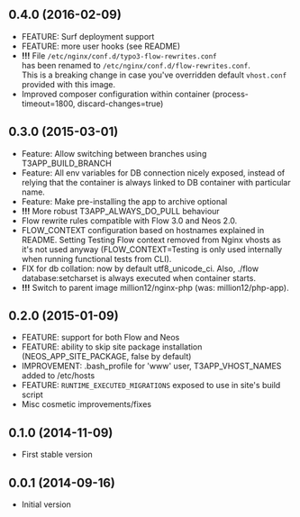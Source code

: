 ## 0.4.0 (2016-02-09)

- FEATURE: Surf deployment support
- FEATURE: more user hooks (see README)
- **!!!** File `/etc/nginx/conf.d/typo3-flow-rewrites.conf`  
  has been renamed to `/etc/nginx/conf.d/flow-rewrites.conf`.  
  This is a breaking change in case you've overridden default `vhost.conf` provided with this image.
- Improved composer configuration within container (process-timeout=1800, discard-changes=true)

## 0.3.0 (2015-03-01)

- Feature: Allow switching between branches using T3APP_BUILD_BRANCH
- Feature: All env variables for DB connection nicely exposed, instead of relying that the container is always linked to DB container with particular name.
- Feature: Make pre-installing the app to archive optional
- **!!!** More robust T3APP_ALWAYS_DO_PULL behaviour
- Flow rewrite rules compatible with Flow 3.0 and Neos 2.0.
- FLOW_CONTEXT configuration based on hostnames explained in README. Setting Testing Flow context removed from Nginx vhosts as it's not used anyway (FLOW_CONTEXT=Testing is only used internally when running functional tests from CLI).
- FIX for db collation: now by default utf8_unicode_ci. Also, ./flow database:setcharset is always executed when container starts.
- **!!!** Switch to parent image million12/nginx-php (was: million12/php-app).

## 0.2.0 (2015-01-09)

- FEATURE: support for both Flow and Neos
- FEATURE: ability to skip site package installation (NEOS_APP_SITE_PACKAGE, false by default)
- IMPROVEMENT: .bash_profile for 'www' user, T3APP_VHOST_NAMES added to /etc/hosts
- FEATURE: `RUNTIME_EXECUTED_MIGRATIONS` exposed to use in site's build script
- Misc cosmetic improvements/fixes

## 0.1.0 (2014-11-09)

- First stable version

## 0.0.1 (2014-09-16)

- Initial version
